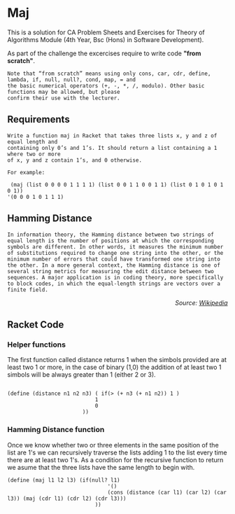 # Maj
This is a solution for CA Problem Sheets and Exercises for Theory of Algorithms Module (4th Year, Bsc (Hons) in Software Development). 

As part of the challenge the excercises require to write code **"from scratch"**.

```
Note that “from scratch” means using only cons, car, cdr, define, lambda, if, null, null?, cond, map, = and
the basic numerical operators (+, -, *, /, modulo). Other basic functions may be allowed, but please 
confirm their use with the lecturer.
``` 

## Requirements

```
Write a function maj in Racket that takes three lists x, y and z of equal length and
containing only 0’s and 1’s. It should return a list containing a 1 where two or more
of x, y and z contain 1’s, and 0 otherwise. 

For example:

 (maj (list 0 0 0 0 1 1 1 1) (list 0 0 1 1 0 0 1 1) (list 0 1 0 1 0 1 0 1))
'(0 0 0 1 0 1 1 1)

```


## Hamming Distance

```In information theory, the Hamming distance between two strings of equal length is the number of positions at which the corresponding symbols are different. In other words, it measures the minimum number of substitutions required to change one string into the other, or the minimum number of errors that could have transformed one string into the other. In a more general context, the Hamming distance is one of several string metrics for measuring the edit distance between two sequences. A major application is in coding theory, more specifically to block codes, in which the equal-length strings are vectors over a finite field.```

<p align="right" bold>
<i>Source: <a href="https://en.wikipedia.org/wiki/Hamming_distance">Wikipedia</a></i>
</p>


## Racket Code


### Helper functions

The first function called distance returns 1 when the simbols provided are at least two 1 or more, in the case of binary (1,0) the addition of at least two 1 simbols will be always greater than 1 (either 2 or 3).

```

(define (distance n1 n2 n3) ( if(> (+ n3 (+ n1 n2)) 1 ) 
                            1
                            0
                        ))
```


### Hamming Distance function

Once we know whether two or three elements in the same position of the list are 1's we can recursively traverse the lists adding 1 to the list every time there are at least two 1's. As a condition for the recursive function to return we asume that the three lists have the same length to begin with.

```
(define (maj l1 l2 l3) (if(null? l1) 
                                '()      
                                (cons (distance (car l1) (car l2) (car l3)) (maj (cdr l1) (cdr l2) (cdr l3)))
                            ))

```

